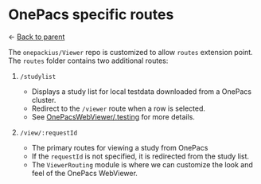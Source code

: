 # OnePacs specific routes

&leftarrow; [Back to parent](../../README.md)

The `onepackius/Viewer` repo is customized to allow `routes` extension point. The `routes` folder contains two additional routes:

1. `/studylist`

    * Displays a study list for local testdata downloaded from a OnePacs cluster.
    * Redirect to the `/viewer` route when a row is selected.
    * See [OnePacsWebViewer/.testing](../../.testing/README.md) for more details.

1. `/view/:requestId`

    * The primary routes for viewing a study from OnePacs
    * If the `requestId` is not specified, it is redirected from the study list.
    * The `ViewerRouting` module is where we can customize the look and feel of the OnePacs WebViewer.
